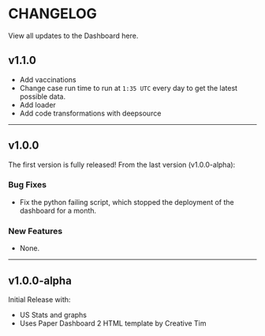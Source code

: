 # CHANGELOG
View all updates to the Dashboard here.

## v1.1.0
- Add vaccinations
- Change case run time to run at `1:35 UTC` every day to get the latest possible data.
- Add loader
- Add code transformations with deepsource
---
## v1.0.0
The first version is fully released! From the last version (v1.0.0-alpha):

### Bug Fixes
- Fix the python failing script, which stopped the deployment of the dashboard for a month.

### New Features
- None.

---
## v1.0.0-alpha
Initial Release with:
 - US Stats and graphs
 - Uses Paper Dashboard 2 HTML template by Creative Tim
